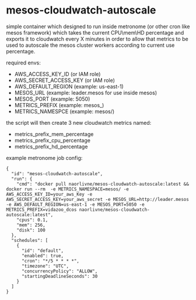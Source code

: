 # mesos-cloudwatch-autoscale

simple container which designed to run inside metronome (or other cron like mesos framework) which takes the current CPU\mem\HD percentage and exports it to cloudwatch every X minutes in order to allow that metrics to be used to autoscale the mesos cluster workers according to current use percentage.

required envs:
* AWS_ACCESS_KEY_ID (or IAM role)
* AWS_SECRET_ACCESS_KEY (or IAM role)
* AWS_DEFAULT_REGION (example: us-east-1)
* MESOS_URL (example: leader.mesos for use inside mesos)
* MESOS_PORT (example: 5050)
* METRICS_PREFIX (example: mesos_)
* METRICS_NAMESPCE (example: mesos/)

the script will then create 3 new cloudwatch metrics named:
* metrics_prefix_mem_percentage
* metrics_prefix_cpu_percentage
* metrics_prefix_hd_percentage

example metronome job config:
``````
{
  "id": "mesos-cloudwatch-autoscale",
  "run": {
    "cmd": "docker pull naorlivne/mesos-cloudwatch-autoscale:latest && docker run --rm  -e METRICS_NAMESPACE=mesos/ -e AWS_ACCESS_KEY_ID=your_aws_Key -e AWS_SECRET_ACCESS_KEY=your_aws_secret -e MESOS_URL=http://leader.mesos -e AWS_DEFAULT_REGION=us-east-1 -e MESOS_PORT=5050 -e METRICS_PREFIX=vidazoo_dcos naorlivne/mesos-cloudwatch-autoscale:latest",
    "cpus": 0.1,
    "mem": 256,
    "disk": 100
  },
  "schedules": [
    {
      "id": "default",
      "enabled": true,
      "cron": "*/5 * * * *",
      "timezone": "UTC",
      "concurrencyPolicy": "ALLOW",
      "startingDeadlineSeconds": 30
    }
  ]
}
````````